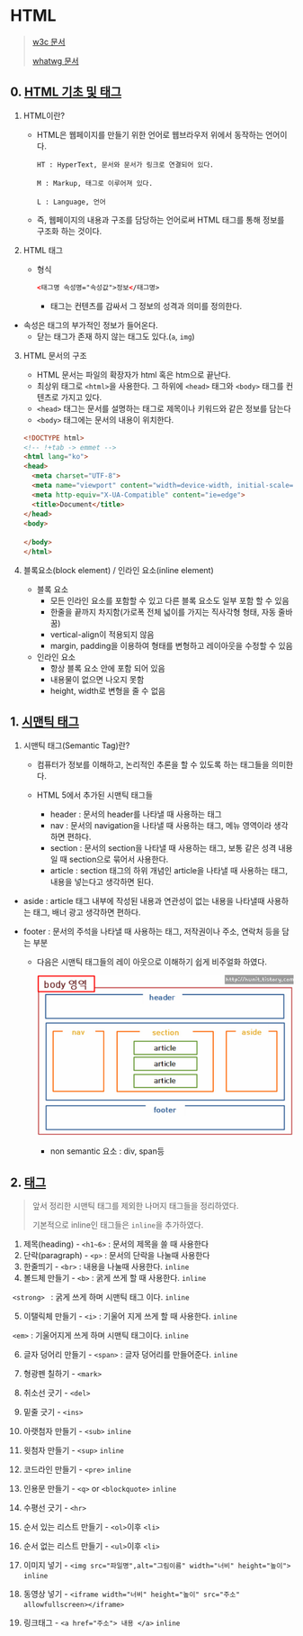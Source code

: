 # HTML

> [w3c 문서](w3.org)
>
> [whatwg  문서](https://html.spec.whatwg.org/multipage/)

## 0. [HTML 기초 및 태그](./00_tags.html)

1. HTML이란?

   * HTML은 웹페이지를 만들기 위한 언어로 웹브라우저 위에서 동작하는 언어이다.

     ```
     HT : HyperText, 문서와 문서가 링크로 연결되어 있다.
     
     M : Markup, 태그로 이루어져 있다.
     
     L : Language, 언어
     ```

     

   * 즉, 웹페이지의 내용과 구조를 담당하는 언어로써 HTML 태그를 통해 정보를 구조화 하는 것이다.

2. HTML 태그

   * 형식

     ```html
     <태그명 속성명="속성값">정보</태그명>
     ```

     * 태그는 컨텐츠를 감싸서 그 정보의 성격과 의미를 정의한다.
* 속성은 태그의 부가적인 정보가 들어온다.
     * 닫는 태그가  존재 하지 않는 태그도 있다.(`a`, `img`)

3. HTML 문서의 구조

   * HTML 문서는 파일의 확장자가 html 혹은 htm으로 끝난다.
   * 최상위 태그로 `<html>`을 사용한다. 그 하위에 `<head>` 태그와 `<body>` 태그를 컨텐츠로 가지고 있다.
   * `<head>` 태그는 문서를 설명하는 태그로 제목이나 키워드와 같은 정보를 담는다
   * `<body>` 태그에는 문서의 내용이 위치한다.

   ```html
   <!DOCTYPE html>
   <!-- !+tab -> emmet -->
   <html lang="ko">
   <head>
     <meta charset="UTF-8">
     <meta name="viewport" content="width=device-width, initial-scale=1.0">
     <meta http-equiv="X-UA-Compatible" content="ie=edge">
     <title>Document</title>
   </head>
   <body>
     
   </body>
   </html>
   ```
   
4. 블록요소(block element) / 인라인 요소(inline element)

   * 블록 요소
     * 모든 인라인 요소를 포함할 수 있고 다른 블록 요소도 일부 포함 할 수 있음
     * 한줄을 끝까지 차지함(가로폭 전체 넓이를 가지는 직사각형 형태, 자동 줄바꿈)
     * vertical-align이 적용되지 않음
     * margin, padding을 이용하여 형태를 변형하고 레이아웃을 수정할 수 있음
   * 인라인 요소
     * 항상 블록 요소 안에 포함 되어 있음
     * 내용물이 없으면 나오지 못함
     * height, width로 변형을 줄 수 없음

## 1. [시맨틱 태그](./01_semantic.html)

1. 시맨틱 태그(Semantic Tag)란?

   * 컴퓨터가 정보를 이해하고, 논리적인 추론을 할 수 있도록 하는 태그들을 의미한다.

   * HTML 5에서 추가된 시맨틱 태그들
   
     * header : 문서의 header를 나타낼 때 사용하는 태그
     * nav : 문서의 navigation을 나타낼 때 사용하는 태그, 메뉴 영역이라 생각하면 편하다.
     * section : 문서의 section을 나타낼 때 사용하는 태그, 보통 같은 성격 내용일 때 section으로 묶어서 사용한다.
     * article : section 태그의 하위 개념인 article을 나타낼 때 사용하는 태그, 내용을 넣는다고 생각하면 된다.
  * aside : article 태그 내부에 작성된 내용과 연관성이 없는 내용을 나타낼때 사용하는 태그, 배너 광고 생각하면 편하다.
     
* footer : 문서의 주석을 나타낼 때 사용하는 태그, 저작권이나 주소, 연락처 등을 담는 부분
     
   * 다음은 시맨틱 태그들의 레이 아웃으로 이해하기 쉽게 비주얼화 하였다.
   
     ![시맨틱 태그](./시맨틱_태그.jpg)
     
     * non semantic 요소 : div, span등

## 2. [태그](./02_tags.html)

> 앞서 정리한 시맨틱 태그를 제외한 나머지 태그들을 정리하였다.
>
> 기본적으로 inline인 태그들은 `inline`을 추가하였다.

1. 제목(heading) - `<h1~6>` : 문서의 제목을 쓸 때 사용한다
2. 단락(paragraph) - `<p>` : 문서의 단락을 나눌때 사용한다
3. 한줄띄기 - `<br>` : 내용을 나눌때 사용한다. `inline`
4. 볼드체 만들기 - `<b>` : 굵게 쓰게 할 때 사용한다. `inline`

​                                  `<strong> ` : 굵게 쓰게 하며 시맨틱 태그 이다. `inline`

5. 이탤릭체 만들기 - `<i>` : 기울어 지게 쓰게 할 때 사용한다. `inline`

​                                      `<em>` : 기울어지게 쓰게 하며 시맨틱 태그이다. `inline`

6. 글자 덩어리 만들기 - `<span>` : 글자 덩어리를 만들어준다. `inline`
7. 형광펜 칠하기 - `<mark>` 
8. 취소선 긋기 - `<del>` 
9. 밑줄 긋기 - `<ins>`
10. 아랫첨자 만들기 - `<sub>` `inline`
11. 윗첨자 만들기  - `<sup>` `inline`
12. 코드라인 만들기 - `<pre>` `inline`
13. 인용문 만들기 - `<q>` or `<blockquote>` `inline`
14. 수평선 긋기 - `<hr>`
15. 순서 있는 리스트 만들기 - `<ol>`이후 `<li>`
16. 순서 없는 리스트 만들기 - `<ul>`이후 `<li>`
17. 이미지 넣기 - `<img src="파일명",alt="그림이름" width="너비" height="높이">` `inline`

18. 동영상 넣기 - `<iframe width="너비" height="높이" src="주소" allowfullscreen></iframe>`
19. 링크태그 - `<a href="주소"> 내용 </a>` `inline`
